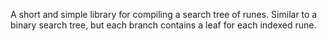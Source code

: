 A short and simple library for compiling a search tree of runes. Similar to a binary search tree, but each branch contains a leaf for each indexed rune.
